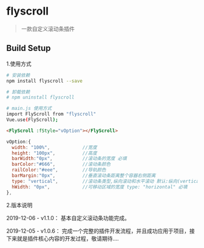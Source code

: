 # flyscroll

> 一款自定义滚动条插件

## Build Setup

1.使用方式

``` bash
# 安装依赖
npm install flyscroll --save

# 卸载依赖
# npm uninstall flyscroll

# main.js 使用方式
import FlyScroll from "flyscroll"
Vue.use(FlyScroll);

```

```html
<FlyScroll :fStyle="vOption"></FlyScroll>
```

```js
vOption:{
  width: "100%",            //宽度
  height: "100px",          //高度
  barWidth:"0px",           //滚动条的宽度 必填
  barColor:"#666",          //滚动条颜色
  railColor:"#eee",         //导轨颜色
  barMargin:"0px",          //垂直滚动条距离整个容器右侧距离
  type: "vertical",         //滚动条类型,纵向滚动和水平滚动 默认:纵向(vertical),可设置为横向(horizontal).
  hWidth: "0px",            //可移动区域的宽度 type: "horizontal" 必填
},
```

2.版本说明

2019-12-06 - v1.1.0：
基本自定义滚动条功能完成。

2019-12-05 - v1.0.6：
完成一个完整的插件开发流程，并且成功应用于项目，接下来就是插件核心内容的开发过程，敬请期待....
